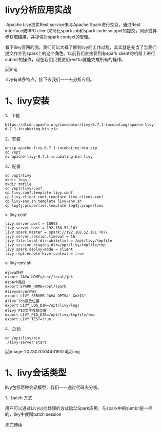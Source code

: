 # livy分析应用实战

​		Apache Livy提供Rest service来与Apache Spark进行交互，通过Rest interface或RPC client来简化spark job和spark code snippet的提交，同步或异步获取结果，并提供对spark context的管理。

​		看下llivy官网的图，我们可以大概了解到livy的工作过程，其实就是充当了当我们提交作业到spark上的这个角色。以前我们直接要到有spark client的机器上进行submit的操作，现在我们只要使用restful就能完成所有的操作。

![img](https://docimg10.docs.qq.com/image/AgAABS4iltCfxr4hHu5MY6fQxAO7_evd.png?w=800&h=425)

​		livy有诸多特点，接下去我们一一去分析应用。

# 1、livy安装

1、下载

```
https://dlcdn.apache.org/incubator/livy/0.7.1-incubating/apache-livy-0.7.1-incubating-bin.zip
```

2、安装

```
unzip apache-livy-0.7.1-incubating-bin.zip
cd /opt
mv apache-livy-0.7.1-incubating-bin livy
```

3、配置

```
cd /opt/livy
mkdir logs
mkdir tmfile
cd /opt/livy/conf
cp livy.conf.template livy.conf
cp livy-client.conf.template livy-client.conf
cp livy-env.sh.template livy-env.sh
cp log4j.properties.template log4j.properties
```

vi livy.conf

```
livy.server.port = 18998
livy.server.host = 192.168.52.101
livy.spark.master = spark://192.168.52.101:7077
livy.server.session.timeout = 1h
livy.file.local-dir-whitelist = /opt/livy/tmpfile
livy.session.staging-dir=/opt/livy/tmpfile/tmp
livy.spark.deploy-mode = client
livy.repl.enable-hive-context = true
```

vi livy-env.sh

```
#java路径
export JAVA_HOME=/usr/local/jdk
#spark路径
export SPARK_HOME=/opt/spark
#livyserver内存
export LIVY SERVER JAVA OPTS="-XmX1G"
#livy log存放位置
export LIVY_LOG_DIR=/opt/livy/logs
#livy PID文件存放位置
export LIVY_PID_DIR=/opt/livy/tmpfile/tmp
export LIVY_TEST=true

```

4、启动

```
cd /opt/livy/bin
./livy-server start
```

![image-20230205144319324](C:\Users\mn\AppData\Roaming\Typora\typora-user-images\image-20230205144319324.png)![img](https://docimg3.docs.qq.com/image/AgAABS4iltCUQbek3rJE25VE44cShSe9.png?w=1537&h=568)



# 1、livy会话类型

livy包括两种会话模型，我们一一通过代码去分析。

1、batch 方式

​	用户可以通过Livy以批处理的方式启动Spark应用，与spark中的sumbit是一样的，livy中就叫batch session

未完待续